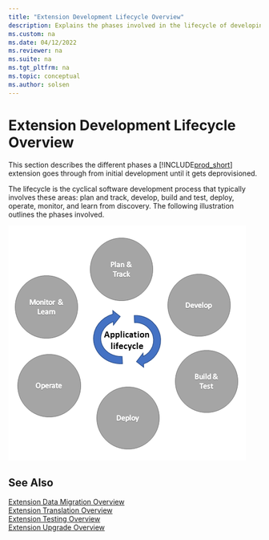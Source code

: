 ```yaml
---
title: "Extension Development Lifecycle Overview"
description: Explains the phases involved in the lifecycle of developing an extension.
ms.custom: na
ms.date: 04/12/2022
ms.reviewer: na
ms.suite: na
ms.tgt_pltfrm: na
ms.topic: conceptual
ms.author: solsen
---
```


# Extension Development Lifecycle Overview

This section describes the different phases a [!INCLUDE[prod_short](includes/prod_short.md)] extension goes through from initial development until it gets deprovisioned.

The lifecycle is the cyclical software development process that typically involves these areas: plan and track, develop, build and test, deploy, operate, monitor, and learn from discovery. The following illustration outlines the phases involved.

![The application lifecycle.](../media/application-lifecycle.png "The application lifecycle") 

## See Also

[Extension Data Migration Overview](devenv-migrate-table-fields.md)  
[Extension Translation Overview](devenv-translations-overview.md)  
[Extension Testing Overview](devenv-testing-application.md)  
[Extension Upgrade Overview](devenv-app-life-cycle.md)  
